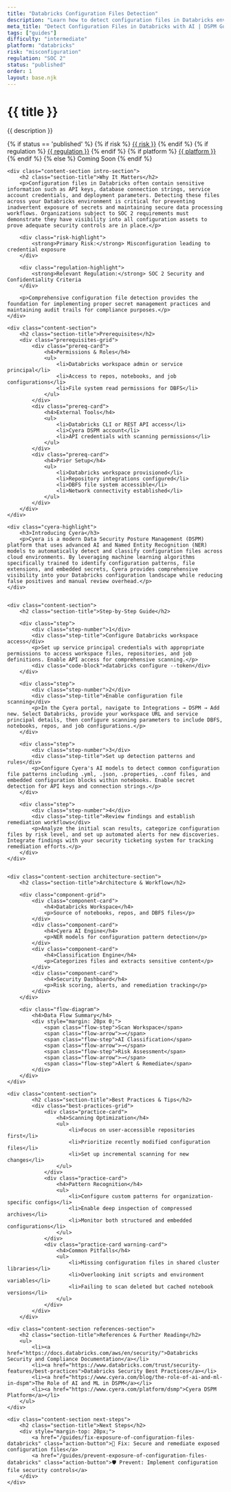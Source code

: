 ```yaml
---
title: "Databricks Configuration Files Detection"
description: "Learn how to detect configuration files in Databricks environments. Follow step-by-step guidance for SOC 2 compliance and prevent data exposure."
meta_title: "Detect Configuration Files in Databricks with AI | DSPM Guide"
tags: ["guides"]
difficulty: "intermediate"
platform: "databricks"
risk: "misconfiguration"
regulation: "SOC 2"
status: "published"
order: 1
layout: base.njk
---
```


<div class="container">
    <div class="header">
        <h1>{{ title }}</h1>
        <p>{{ description }}</p>
        <div class="guide-tags-container">
			<div class="guide-tags-wrapper">
		    {% if status == 'published' %}
		        {% if risk %}
		        <a href="/risk/{{ risk | downcase | replace: ' ', '-' }}/" class="guide-tag risk">{{ risk }}</a>
		        {% endif %}
		        {% if regulation %}
		        <a href="/regulation/{{ regulation | downcase | replace: ' ', '-' }}/" class="guide-tag regulation">{{ regulation }}</a>
		        {% endif %}
		        {% if platform %}
		        <a href="/platforms/{{ platform | downcase | replace: ' ', '-' }}/" class="guide-tag platform">{{ platform }}</a>
		        {% endif %}
		    {% else %}
		        <span class="guide-tag coming-soon">Coming Soon</span>
		    {% endif %}
		</div>
		</div>
    </div>

    <div class="content-section intro-section">
        <h2 class="section-title">Why It Matters</h2>
        <p>Configuration files in Databricks often contain sensitive information such as API keys, database connection strings, service account credentials, and deployment parameters. Detecting these files across your Databricks environment is critical for preventing inadvertent exposure of secrets and maintaining secure data processing workflows. Organizations subject to SOC 2 requirements must demonstrate they have visibility into all configuration assets to prove adequate security controls are in place.</p>
        
        <div class="risk-highlight">
            <strong>Primary Risk:</strong> Misconfiguration leading to credential exposure
        </div>
        
        <div class="regulation-highlight">
            <strong>Relevant Regulation:</strong> SOC 2 Security and Confidentiality Criteria
        </div>
        
        <p>Comprehensive configuration file detection provides the foundation for implementing proper secret management practices and maintaining audit trails for compliance purposes.</p>
    </div>

    <div class="content-section">
        <h2 class="section-title">Prerequisites</h2>
        <div class="prerequisites-grid">
            <div class="prereq-card">
                <h4>Permissions & Roles</h4>
                <ul>
                    <li>Databricks workspace admin or service principal</li>
                    <li>Access to repos, notebooks, and job configurations</li>
                    <li>File system read permissions for DBFS</li>
                </ul>
            </div>
            <div class="prereq-card">
                <h4>External Tools</h4>
                <ul>
                    <li>Databricks CLI or REST API access</li>
                    <li>Cyera DSPM account</li>
                    <li>API credentials with scanning permissions</li>
                </ul>
            </div>
            <div class="prereq-card">
                <h4>Prior Setup</h4>
                <ul>
                    <li>Databricks workspace provisioned</li>
                    <li>Repository integrations configured</li>
                    <li>DBFS file system accessible</li>
                    <li>Network connectivity established</li>
                </ul>
            </div>
        </div>
    </div>
	
    <div class="cyera-highlight">
        <h3>Introducing Cyera</h3>
        <p>Cyera is a modern Data Security Posture Management (DSPM) platform that uses advanced AI and Named Entity Recognition (NER) models to automatically detect and classify configuration files across cloud environments. By leveraging machine learning algorithms specifically trained to identify configuration patterns, file extensions, and embedded secrets, Cyera provides comprehensive visibility into your Databricks configuration landscape while reducing false positives and manual review overhead.</p>
    </div>
	

    <div class="content-section">
        <h2 class="section-title">Step-by-Step Guide</h2>
        
        <div class="step">
            <div class="step-number">1</div>
            <div class="step-title">Configure Databricks workspace access</div>
            <p>Set up service principal credentials with appropriate permissions to access workspace files, repositories, and job definitions. Enable API access for comprehensive scanning.</p>
            <div class="code-block">databricks configure --token</div>
        </div>

        <div class="step">
            <div class="step-number">2</div>
            <div class="step-title">Enable configuration file scanning</div>
            <p>In the Cyera portal, navigate to Integrations → DSPM → Add new. Select Databricks, provide your workspace URL and service principal details, then configure scanning parameters to include DBFS, notebooks, repos, and job configurations.</p>
        </div>

        <div class="step">
            <div class="step-number">3</div>
            <div class="step-title">Set up detection patterns and rules</div>
            <p>Configure Cyera's AI models to detect common configuration file patterns including .yml, .json, .properties, .conf files, and embedded configuration blocks within notebooks. Enable secret detection for API keys and connection strings.</p>
        </div>

        <div class="step">
            <div class="step-number">4</div>
            <div class="step-title">Review findings and establish remediation workflows</div>
            <p>Analyze the initial scan results, categorize configuration files by risk level, and set up automated alerts for new discoveries. Integrate findings with your security ticketing system for tracking remediation efforts.</p>
        </div>
    </div>


    <div class="content-section architecture-section">
        <h2 class="section-title">Architecture & Workflow</h2>
        
        <div class="component-grid">
            <div class="component-card">
                <h4>Databricks Workspace</h4>
                <p>Source of notebooks, repos, and DBFS files</p>
            </div>
            <div class="component-card">
                <h4>Cyera AI Engine</h4>
                <p>NER models for configuration pattern detection</p>
            </div>
            <div class="component-card">
                <h4>Classification Engine</h4>
                <p>Categorizes files and extracts sensitive content</p>
            </div>
            <div class="component-card">
                <h4>Security Dashboard</h4>
                <p>Risk scoring, alerts, and remediation tracking</p>
            </div>
        </div>

        <div class="flow-diagram">
            <h4>Data Flow Summary</h4>
            <div style="margin: 20px 0;">
                <span class="flow-step">Scan Workspace</span>
                <span class="flow-arrow">→</span>
                <span class="flow-step">AI Classification</span>
                <span class="flow-arrow">→</span>
                <span class="flow-step">Risk Assessment</span>
                <span class="flow-arrow">→</span>
                <span class="flow-step">Alert & Remediate</span>
            </div>
        </div>
    </div>

	<div class="content-section">
	        <h2 class="section-title">Best Practices & Tips</h2>
	        <div class="best-practices-grid">
	            <div class="practice-card">
	                <h4>Scanning Optimization</h4>
	                <ul>
	                    <li>Focus on user-accessible repositories first</li>
	                    <li>Prioritize recently modified configuration files</li>
	                    <li>Set up incremental scanning for new changes</li>
	                </ul>
	            </div>
	            <div class="practice-card">
	                <h4>Pattern Recognition</h4>
	                <ul>
	                    <li>Configure custom patterns for organization-specific configs</li>
	                    <li>Enable deep inspection of compressed archives</li>
	                    <li>Monitor both structured and embedded configurations</li>
	                </ul>
	            </div>
	            <div class="practice-card warning-card">
	                <h4>Common Pitfalls</h4>
	                <ul>
	                    <li>Missing configuration files in shared cluster libraries</li>
	                    <li>Overlooking init scripts and environment variables</li>
	                    <li>Failing to scan deleted but cached notebook versions</li>
	                </ul>
	            </div>
	        </div>
	    </div>

    <div class="content-section references-section">
        <h2 class="section-title">References & Further Reading</h2>
        <ul>
            <li><a href="https://docs.databricks.com/aws/en/security/">Databricks Security and Compliance Documentation</a></li>
            <li><a href="https://www.databricks.com/trust/security-features/best-practices">Databricks Security Best Practices</a></li>
            <li><a href="https://www.cyera.com/blog/the-role-of-ai-and-ml-in-dspm">The Role of AI and ML in DSPM</a></li>
            <li><a href="https://www.cyera.com/platform/dsmp">Cyera DSPM Platform</a></li>
        </ul>
    </div>

    <div class="content-section next-steps">
        <h2 class="section-title">Next Steps</h2>
        <div style="margin-top: 20px;">
            <a href="/guides/fix-exposure-of-configuration-files-databricks" class="action-button">🔧 Fix: Secure and remediate exposed configuration files</a>
            <a href="/guides/prevent-exposure-of-configuration-files-databricks" class="action-button">🛡️ Prevent: Implement configuration file security controls</a>
        </div>
    </div>
</div>